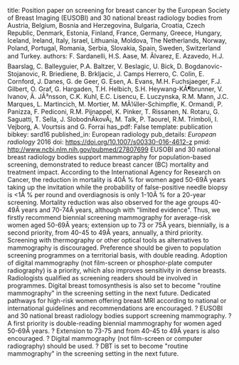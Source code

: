 title: Position paper on screening for breast cancer by the European Society of Breast Imaging (EUSOBI) and 30 national breast radiology bodies from Austria, Belgium, Bosnia and Herzegovina, Bulgaria, Croatia, Czech Republic, Denmark, Estonia, Finland, France, Germany, Greece, Hungary, Iceland, Ireland, Italy, Israel, Lithuania, Moldova, The Netherlands, Norway, Poland, Portugal, Romania, Serbia, Slovakia, Spain, Sweden, Switzerland and Turkey.
authors: F. Sardanelli, H.S. Aase, M. Ãlvarez, E. Azavedo, H.J. Baarslag, C. Balleyguier, P.A. Baltzer, V. Beslagic, U. Bick, D. Bogdanovic-Stojanovic, R. Briediene, B. Brkljacic, J. Camps Herrero, C. Colin, E. Cornford, J. Danes, G. de Geer, G. Esen, A. Evans, M.H. Fuchsjaeger, F.J. Gilbert, O. Graf, G. Hargaden, T.H. Helbich, S.H. Heywang-KÃ¶brunner, V. Ivanov, Ã. JÃ³nsson, C.K. Kuhl, E.C. Lisencu, E. Luczynska, R.M. Mann, J.C. Marques, L. Martincich, M. Mortier, M. MÃ¼ller-Schimpfle, K. Ormandi, P. Panizza, F. Pediconi, R.M. Pijnappel, K. Pinker, T. Rissanen, N. Rotaru, G. Saguatti, T. Sella, J. SlobodnÃ­kovÃ¡, M. Talk, P. Taourel, R.M. Trimboli, I. Vejborg, A. Vourtsis and G. Forrai
has_pdf: False
template: publication
bibkey: sard16
published_in: European radiology
pub_details: <i>European radiology</i> 2016
doi: https://doi.org/10.1007/s00330-016-4612-z
pmid: http://www.ncbi.nlm.nih.gov/pubmed/27807699
EUSOBI and 30 national breast radiology bodies support mammography for population-based screening, demonstrated to reduce breast cancer (BC) mortality and treatment impact. According to the International Agency for Research on Cancer, the reduction in mortality is 40Â % for women aged 50-69Â years taking up the invitation while the probability of false-positive needle biopsy is <1Â % per round and overdiagnosis is only 1-10Â % for a 20-year screening. Mortality reduction was also observed for the age groups 40-49Â years and 70-74Â years, although with "limited evidence". Thus, we firstly recommend biennial screening mammography for average-risk women aged 50-69Â years; extension up to 73 or 75Â years, biennially, is a second priority, from 40-45 to 49Â years, annually, a third priority. Screening with thermography or other optical tools as alternatives to mammography is discouraged. Preference should be given to population screening programmes on a territorial basis, with double reading. Adoption of digital mammography (not film-screen or phosphor-plate computer radiography) is a priority, which also improves sensitivity in dense breasts. Radiologists qualified as screening readers should be involved in programmes. Digital breast tomosynthesis is also set to become "routine mammography" in the screening setting in the next future. Dedicated pathways for high-risk women offering breast MRI according to national or international guidelines and recommendations are encouraged. ? EUSOBI and 30 national breast radiology bodies support screening mammography. ? A first priority is double-reading biennial mammography for women aged 50-69Â years. ? Extension to 73-75 and from 40-45 to 49Â years is also encouraged. ? Digital mammography (not film-screen or computer radiography) should be used. ? DBT is set to become "routine mammography" in the screening setting in the next future.

